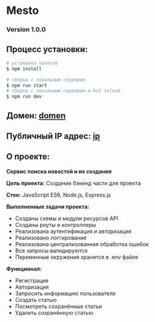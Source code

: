 # Mesto 

### Version 1.0.0

## Процесс установки:

```bash
# установка пакетов
$ npm install

# сборка с локальным сервером
$ npm run start
# сборка с локальным сервером и hot reload
$ npm run dev
```

## Домен: [domen](URL)
## Публичный IP адрес: [ip](ip)

## О проекте: 

**Сервис поиска новостей и их создания**

**Цель проекта:** Создание бэкенд части для проекта

**Стек:** JavaScript ES6, Node.js, Express.js

**Выполненные задачи проекта:**

- Созданы схемы и модули ресурсов API
- Созданы роуты и контроллеры
- Реализована аутентификация и авторизация
- Реализовано логгирование
- Реализована централизованная обработка ошибок
- Все запросы валидируются
- Переменные окружения хранятся в .env файле


**Функционал:**

- Регистрация
- Авторизация
- Запросить информацию пользователя
- Создать статью
- Посмотреть сохранённые статьи
- Удалить сохранённую статью
